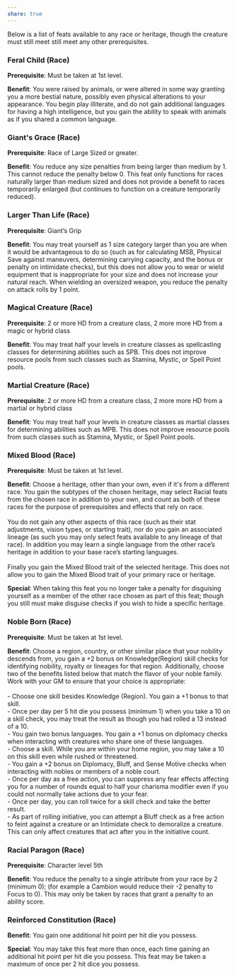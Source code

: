 ```yaml
---
share: true
---
```

Below is a list of feats available to any race or heritage, though the creature must still meet still meet any other prerequisites.

<h3><span><p>Feral Child (Race)</p></span></h3><p><span><p><b>Prerequisite</b>:    Must be taken at 1st level.<br></p></span></p><p><span><p><b>Benefit</b>:    You were raised by animals, or were altered in some way granting you a more bestial nature, possibly even physical alterations to your appearance. You begin play illiterate, and do not gain additional languages for having a high intelligence, but you gain the ability to speak with animals as if you shared a common language.<br></p></span></p><h3><span><p>Giant's Grace (Race)</p></span></h3><p><span><p><b>Prerequisite</b>:     Race of Large Sized or greater.<br></p></span></p><p><span><p><b>Benefit</b>:    You reduce any size penalties from being larger than medium by 1. This cannot reduce the penalty below 0. This feat only functions for races naturally larger than medium sized and does not provide a benefit to races temporarily enlarged (but continues to function on a creature temporarily reduced).<br></p></span></p><h3><span><p>Larger Than Life (Race)</p></span></h3><p><span><p><b>Prerequisite</b>:    Giant’s Grip<br></p></span></p><p><span><p><b>Benefit</b>:    You may treat yourself as 1 size category larger than you are when it would be advantageous to do so (such as for calculating MSB, Physical Save against maneuvers, determining carrying capacity, and the bonus or penalty on intimidate checks), but this does not allow you to wear or wield equipment that is inappropriate for your size and does not increase your natural reach. When wielding an oversized weapon, you reduce the penalty on attack rolls by 1 point.<br></p></span></p><h3><span><p>Magical Creature (Race)</p></span></h3><p><span><p><b>Prerequisite</b>:    2 or more HD from a creature class, 2 more more HD from a magic or hybrid class<br></p></span></p><p><span><p><b>Benefit</b>:    You may treat half your levels in creature classes as spellcasting classes for determining abilities such as SPB. This does not improve resource pools from such classes such as Stamina, Mystic, or Spell Point pools.<br></p></span></p><h3><span><p>Martial Creature (Race)</p></span></h3><p><span><p><b>Prerequisite</b>:    2 or more HD from a creature class, 2 more more HD from a martial or hybrid class<br></p></span></p><p><span><p><b>Benefit</b>:    You may treat half your levels in creature classes as martial classes for determining abilities such as MPB. This does not improve resource pools from such classes such as Stamina, Mystic, or Spell Point pools.<br></p></span></p><h3><span><p>Mixed Blood (Race)</p></span></h3><p><span><p><b>Prerequisite</b>:    Must be taken at 1st level.<br></p></span></p><p><span><p><b>Benefit</b>:    Choose a heritage, other than your own, even if it's from a different race. You gain the subtypes of the chosen heritage, may select Racial feats from the chosen race in addition to your own, and count as both of these races for the purpose of prerequisites and effects that rely on race.<br><br>You do not gain any other aspects of this race (such as their stat adjustments, vision types, or starting trait), nor do you gain an associated lineage (as such you may only select feats available to any lineage of that race). In addition you may learn a single language from the other race’s heritage in addition to your base race’s starting languages.<br><br>Finally you gain the Mixed Blood trait of the selected heritage. This does not allow you to gain the Mixed Blood trait of your primary race or heritage.<br></p></span></p><p><span><p><b>Special</b>:    When taking this feat you no longer take a penalty for disguising yourself as a member of the other race chosen as part of this feat; though you still must make disguise checks if you wish to hide a specific heritage.<br></p></span></p><h3><span><p>Noble Born (Race)</p></span></h3><p><span><p><b>Prerequisite</b>:    Must be taken at 1st level.<br></p></span></p><p><span><p><b>Benefit</b>:    Choose a region, country, or other similar place that your nobility descends from, you gain a +2 bonus on Knowledge(Region) skill checks for identifying nobility, royalty or lineages for that region. Additionally, choose two of the benefits listed below that match the flavor of your noble family. Work with your GM to ensure that your choice is appropriate:<br><br>- Choose one skill besides Knowledge (Region). You gain a +1 bonus to that skill.<br>- Once per day per 5 hit die you possess (minimum 1) when you take a 10 on a skill check, you may treat the result as though you had rolled a 13 instead of a 10.<br>- You gain two bonus languages. You gain a +1 bonus on diplomacy checks when interacting with creatures who share one of these languages.<br>- Choose a skill. While you are within your home region, you may take a 10 on this skill even while rushed or threatened.<br>- You gain a +2 bonus on Diplomacy, Bluff, and Sense Motive checks when interacting with nobles or members of a noble court.<br>- Once per day as a free action, you can suppress any fear effects affecting you for a number of rounds equal to half your charisma modifier even if you could not normally take actions due to your fear.<br>- Once per day, you can roll twice for a skill check and take the better result.<br>- As part of rolling initiative, you can attempt a Bluff check as a free action to feint against a creature or an Intimidate check to demoralize a creature. This can only affect creatures that act after you in the initiative count.<br></p></span></p><h3><span><p>Racial Paragon (Race)</p></span></h3><p><span><p><b>Prerequisite</b>:    Character level 5th<br></p></span></p><p><span><p><b>Benefit</b>:    You reduce the penalty to a single attribute from your race by 2 (minimum 0); (for example a Cambion would reduce their -2 penalty to Focus to 0). This may only be taken by races that grant a penalty to an ability score.<br></p></span></p><h3><span><p>Reinforced Constitution (Race)</p></span></h3><p><span><p><b>Benefit</b>:    You gain one additional hit point per hit die you possess.<br></p></span></p><p><span><p><b>Special</b>:    You may take this feat more than once, each time gaining an additional hit point per hit die you possess. This feat may be taken a maximum of once per 2 hit dice you possess.<br></p></span></p>
